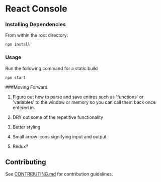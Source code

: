 # React Console

### Installing Dependencies
From within the root directory:
```sh
npm install
```

### Usage
Run the following command for a static build
```sh
npm start
```

###Moving Forward
1. Figure out how to parse and save entires such as 'functions' or 'variables' to the window or memory so you can call them back once entered in.

2. DRY out some of the repetitive functionality

3. Better styling

4. Small arrow icons signifying input and output

5. Redux?


## Contributing

See [CONTRIBUTING.md](CONTRIBUTING.md) for contribution guidelines.
